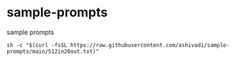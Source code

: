 # sample-prompts
sample prompts 

```
sh -c "$(curl -fsSL https://raw.githubusercontent.com/ashivadi/sample-prompts/main/512in20out.txt)"
```
